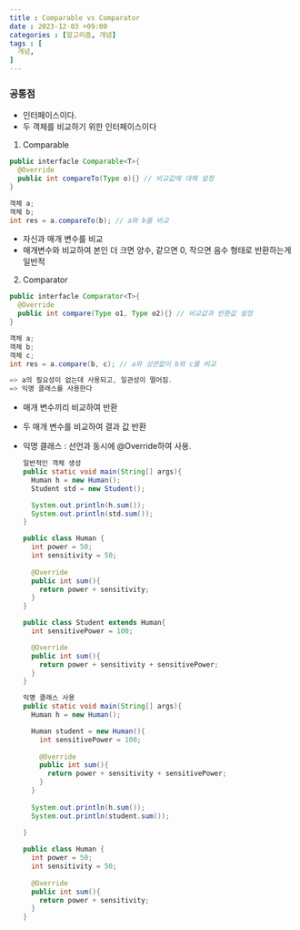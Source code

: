 ```yaml
---
title : Comparable vs Comparator 
date : 2023-12-03 +09:00
categories : [알고리즘, 개념]
tags : [
  개념,
]
---
```

<!-- ![](/assets/img/Spring/aaaa.png){:style="border:1px solid #eaeaea; border-radius: 7px; padding: 0px;" } -->
<!-- ![](/assets/img/alg/1-1.png){:style="width:1000px" } -->

### 공통점
- 인터페이스이다.
- 두 객체를 비교하기 위한 인터페이스이다

1) Comparable
    
  ```java
  public interfacle Comparable<T>{
    @Override
    public int compareTo(Type o){} // 비교값에 대해 설정
  }
  
  객체 a;
  객체 b;
  int res = a.compareTo(b); // a와 b를 비교
  ```
  
  - 자신과 매개 변수를 비교
  - 매개변수와 비교하여 본인 더 크면 양수, 같으면 0, 작으면 음수 형태로 반환하는게 일반적
    
2) Comparator 
  
  ```java
  public interfacle Comparator<T>{
    @Override
    public int compare(Type o1, Type o2){} // 비교값과 반환값 설정
  }
  
  객체 a;
  객체 b;
  객체 c;
  int res = a.compare(b, c); // a와 상관없이 b와 c를 비교
  
  => a의 필요성이 없는데 사용되고, 일관성이 떨어짐.
  => 익명 클래스를 사용한다
  ```
  
  - 매개 변수끼리 비교하여 반환
  - 두 매개 변수를 비교하여 결과 값 반환
  - 익명 클래스 : 선언과 동시에 @Override하여 사용.
    
    ```java
    일반적인 객체 생성
    public static void main(String[] args){
      Human h = new Human();
      Student std = new Student();
    
      System.out.println(h.sum());
      System.out.println(std.sum());
    }
    
    public class Human {
      int power = 50;
      int sensitivity = 50;
      
      @Override
      public int sum(){
        return power + sensitivity;
      }
    }
    
    public class Student extends Human{
      int sensitivePower = 100;
    
      @Override
      public int sum(){
        return power + sensitivity + sensitivePower;
      }
    }
    ```
    
    ```java
    익명 클래스 사용
    public static void main(String[] args){
      Human h = new Human();
    
      Human student = new Human(){
        int sensitivePower = 100;
        
        @Override
        public int sum(){
          return power + sensitivity + sensitivePower;
        }
      }
      
      System.out.println(h.sum());
      System.out.println(student.sum());
      
    }
    
    public class Human {
      int power = 50;
      int sensitivity = 50;
      
      @Override
      public int sum(){
        return power + sensitivity;
      }
    }
    ```
